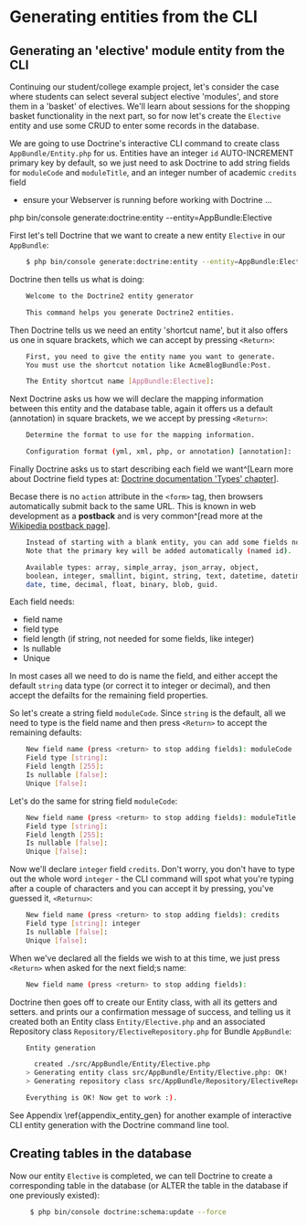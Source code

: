
# Generating entities from the CLI

## Generating an 'elective' module entity from the CLI

Continuing our student/college example project, let's consider the case where  students can select several subject elective 'modules', and store them in a 'basket' of electives. We'll learn about sessions for the shopping basket functionality in the next part, so for now let's create the `Elective` entity and use some CRUD to enter some records in the database.

We are going to use Doctrine's interactive CLI command to create class `AppBundle/Entity.php` for us. Entities have an integer `id` AUTO-INCREMENT primary key by default, so we just need to ask Doctrine to add string fields for `moduleCode` and `moduleTitle`, and an integer number of academic `credits` field
- ensure your Webserver is running before working with Doctrine ...

php bin/console generate:doctrine:entity --entity=AppBundle:Elective

First let's tell Doctrine that we want to create a new entity `Elective` in our `AppBundle`:

```bash
    $ php bin/console generate:doctrine:entity --entity=AppBundle:Elective
```

Doctrine then tells us what is doing:

```bash
    Welcome to the Doctrine2 entity generator

    This command helps you generate Doctrine2 entities.
```

Then Doctrine tells us we need an entity 'shortcut name', but it also offers us one in square brackets, which we can accept by pressing `<Return>`:

```bash
    First, you need to give the entity name you want to generate.
    You must use the shortcut notation like AcmeBlogBundle:Post.

    The Entity shortcut name [AppBundle:Elective]:
```

Next Doctrine asks us how we will declare the mapping information between this entity and the database table, again it offers us a default (annotation) in square brackets, we we accept by  pressing `<Return>`:

```bash
    Determine the format to use for the mapping information.

    Configuration format (yml, xml, php, or annotation) [annotation]:
```

Finally Doctrine asks us to start describing each field we want^[Learn more about Doctrine field types at: [Doctrine documentation 'Types' chapter](http://docs.doctrine-project.org/projects/doctrine-dbal/en/latest/reference/types.html)].

Becase there is no `action` attribute in the `<form>` tag, then browsers automatically submit back to the same URL. This is known in web development as a **postback** and is very common^[read more at the [Wikipedia postback page](https://en.wikipedia.org/wiki/Postback)].

```bash
    Instead of starting with a blank entity, you can add some fields now.
    Note that the primary key will be added automatically (named id).

    Available types: array, simple_array, json_array, object,
    boolean, integer, smallint, bigint, string, text, datetime, datetimetz,
    date, time, decimal, float, binary, blob, guid.
```

Each field needs:

- field name
- field type
- field length (if string, not needed for some fields, like integer)
- Is nullable
- Unique

In most cases all we need to do is name the field, and either accept the default `string` data type (or correct it to integer or decimal), and then accept the defailts for the remaining field properties.

So let's create a string field `moduleCode`. Since `string` is the default, all we need to type is the field name and then press `<Return>` to accept the remaining defaults:

```bash
    New field name (press <return> to stop adding fields): moduleCode
    Field type [string]:
    Field length [255]:
    Is nullable [false]:
    Unique [false]:
```

Let's do the same for string field `moduleCode`:

```bash
    New field name (press <return> to stop adding fields): moduleTitle
    Field type [string]:
    Field length [255]:
    Is nullable [false]:
    Unique [false]:
```

Now we'll declare `integer` field `credits`. Don't worry, you don't have to type out the whole word `integer` - the CLI command will spot what you're typing after a couple of characters and you can accept it by pressing, you've guessed it, `<Returnu>`:

``` bash
    New field name (press <return> to stop adding fields): credits
    Field type [string]: integer
    Is nullable [false]:
    Unique [false]:
```

When we've declared all the fields we wish to at this time, we just press `<Return>` when asked for the next field;s name:

```bash
    New field name (press <return> to stop adding fields):
```


Doctrine then goes off to create our Entity class, with all its getters and setters. and prints our a confirmation message of success, and telling us it created both an Entity class `Entity/Elective.php` and an associated Repository class `Repository/ElectiveRepository.php` for Bundle `AppBundle`:

```bash
    Entity generation

      created ./src/AppBundle/Entity/Elective.php
    > Generating entity class src/AppBundle/Entity/Elective.php: OK!
    > Generating repository class src/AppBundle/Repository/ElectiveRepository.php: OK!

    Everything is OK! Now get to work :).
```

See Appendix \ref{appendix_entity_gen} for another example of interactive CLI entity generation with the Doctrine command line tool.


## Creating tables in the database

Now our entity  `Elective` is completed, we can tell Doctrine to create a corresponding table in the database (or ALTER the table in the database if one previously existed):

```bash
     $ php bin/console doctrine:schema:update --force
```
